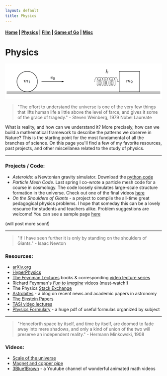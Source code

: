 ```yaml
---
layout: default
title: Physics
---
```


#### [Home](index.md) | [Physics](physics.md) | [Film](film.md) | [Game of Go](go.md) | [Misc](misc.md)

# Physics

![physics image](/images/physics_diagram.png)


> "The effort to understand the universe is one of the very few things that lifts human life a little above the level of farce, and gives it some of the grace of tragedy." - Steven Weinberg, 1979 Nobel Laureate

What is reality, and how can we understand it? More precisely, how can we build a mathematical framework to describe the patterns we observe in Nature? This is the starting point for the most fundamental of all the branches of science. On this page you'll find a few of my favorite resources, past projects, and other miscellanea related to the study of physics.

---

### Projects / Code:

* *Asteroids*: a Newtonian gravity simulator. Download the [python code](https://github.com/WSLockhart/Asteroids)
* *Particle Mesh Code*. Last spring I co-wrote a particle mesh code for a course in cosmology. The code loosely simulates large-scale structure formation in the universe. Check out one of the final videos [here](https://www.youtube.com/watch?v=aPW5df8Cvrc)
* *On the Shoulders of Giants* - a project to compile the all-time great pedagogical physics problems. I hope that someday this can be a lovely resource for students and teachers alike. Problem suggestions are welcome! You can see a sample page [here](/docs/TimelessProblems_sample.pdf)

(will post more soon!)

---

> "If I have seen further it is only by standing on the shoulders of Giants." - Isaac Newton

### Resources:

* [arXiv.org](https://arxiv.org/)
* [HyperPhysics](http://hyperphysics.phy-astr.gsu.edu/hbase/index.html)
* [The Feynman Lectures](http://www.feynmanlectures.caltech.edu/info/) books & corresponding [video lecture series](http://www.cornell.edu/video/playlist/richard-feynman-messenger-lectures)
* Richard Feynman's [*Fun to Imagine*](https://www.youtube.com/playlist?list=PLF68C9368E6723478) videos (must-watch!)
* The Physics [Stack Exchange](https://physics.stackexchange.com/)
* [Astrobites](https://astrobites.org/) - a blog on recent news and academic papers in astronomy 
* [The Einstein Papers](https://einsteinpapers.press.princeton.edu/)
* [TASI video lectures](https://physicslearning.colorado.edu/tasi/)
* [Physics Formulary](https://physics.illinois.edu/academics/graduates/physics-formulary.pdf) - a huge pdf of useful formulas organized by subject

---

> "Henceforth space by itself, and time by itself, are doomed to fade away into mere shadows, 
and only a kind of union of the two will preserve an independent reality."  - Hermann Minkowski, 1908

### Videos:

* [Scale of the universe](https://www.youtube.com/watch?v=GoW8Tf7hTGA)
* [Magnet and copper pipe](https://www.youtube.com/watch?v=5BeFoz3Ypo4)
* [3Blue1Brown](https://www.youtube.com/channel/UCYO_jab_esuFRV4b17AJtAw) - a Youtube channel of wonderful animated math videos


<!--
- [Minute Physics](https://www.youtube.com/channel/UCUHW94eEFW7hkUMVaZz4eDg)
- [Physics Girl](https://www.youtube.com/user/physicswoman)
<img src="https://github.com/WSLockhart/Physics/blob/master/go_position_cropped.png" height="200">
<img {
    opacity: 0.5;
    filter: alpha(opacity=50); /* For IE8 and earlier */
}
-->
